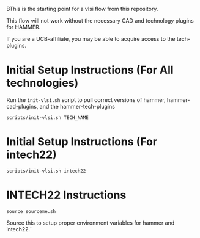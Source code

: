BThis is the starting point for a vlsi flow from this repository.

This flow will not work without the necessary CAD and technology plugins for HAMMER.

If you are a UCB-affiliate, you may be able to acquire access to the tech-plugins.

# Initial Setup Instructions (For All technologies)
Run the `init-vlsi.sh` script to pull correct versions of hammer, hammer-cad-plugins, and the hammer-tech-plugins

```scripts/init-vlsi.sh TECH_NAME```

# Initial Setup Instructions (For intech22)
```scripts/init-vlsi.sh intech22```

# INTECH22 Instructions
```source sourceme.sh```

Source this to setup proper environment variables for hammer and intech22.`



